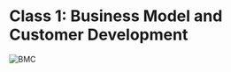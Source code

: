 # Class 1: Business Model and Customer Development 

![BMC](http://diytoolkit.org/media/Business-Model-Canvasb.jpg "Canvas")
